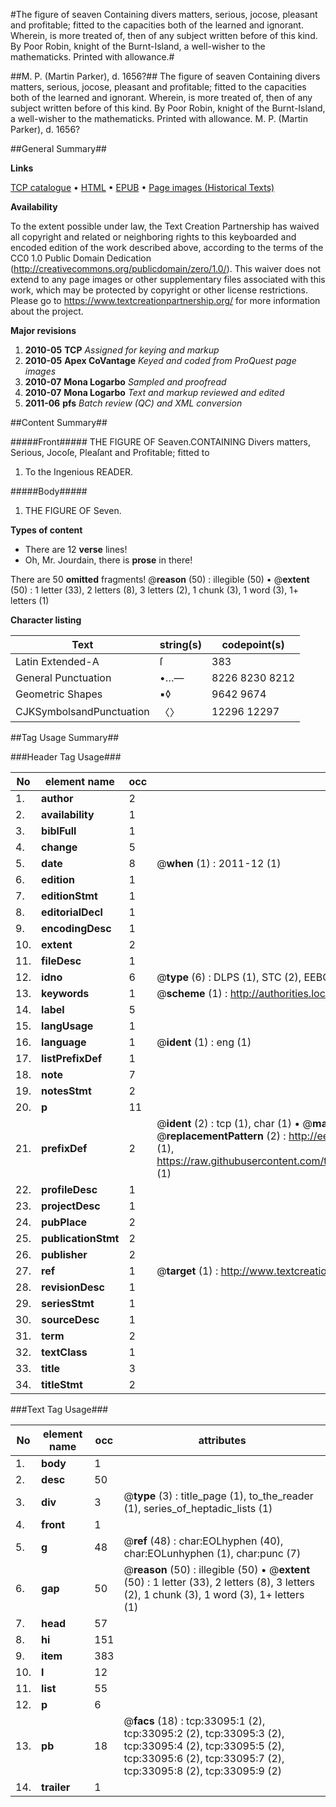 #The figure of seaven Containing divers matters, serious, jocose, pleasant and profitable; fitted to the capacities both of the learned and ignorant. Wherein, is more treated of, then of any subject written before of this kind. By Poor Robin, knight of the Burnt-Island, a well-wisher to the mathematicks. Printed with allowance.#

##M. P. (Martin Parker), d. 1656?##
The figure of seaven Containing divers matters, serious, jocose, pleasant and profitable; fitted to the capacities both of the learned and ignorant. Wherein, is more treated of, then of any subject written before of this kind. By Poor Robin, knight of the Burnt-Island, a well-wisher to the mathematicks. Printed with allowance.
M. P. (Martin Parker), d. 1656?

##General Summary##

**Links**

[TCP catalogue](http://www.ota.ox.ac.uk/tcp/)  • 
[HTML](http://tei.it.ox.ac.uk/tcp/Texts-HTML/free/A56/A56373.html)  • 
[EPUB](http://tei.it.ox.ac.uk/tcp/Texts-EPUB/free/A56/A56373.epub) • 
[Page images (Historical Texts)](https://historicaltexts.jisc.ac.uk/eebo-99828664e)

**Availability**

To the extent possible under law, the Text Creation Partnership has waived all copyright and related or neighboring rights to this keyboarded and encoded edition of the work described above, according to the terms of the CC0 1.0 Public Domain Dedication (http://creativecommons.org/publicdomain/zero/1.0/). This waiver does not extend to any page images or other supplementary files associated with this work, which may be protected by copyright or other license restrictions. Please go to https://www.textcreationpartnership.org/ for more information about the project.

**Major revisions**

1. __2010-05__ __TCP__ *Assigned for keying and markup*
1. __2010-05__ __Apex CoVantage__ *Keyed and coded from ProQuest page images*
1. __2010-07__ __Mona Logarbo__ *Sampled and proofread*
1. __2010-07__ __Mona Logarbo__ *Text and markup reviewed and edited*
1. __2011-06__ __pfs__ *Batch review (QC) and XML conversion*

##Content Summary##

#####Front#####
THE FIGURE OF Seaven.CONTAINING Divers matters, Serious, Jocoſe, Pleaſant and Profitable; fitted to 
1. To the Ingenious READER.

#####Body#####

1. THE FIGURE OF Seven.

**Types of content**

  * There are 12 **verse** lines!
  * Oh, Mr. Jourdain, there is **prose** in there!

There are 50 **omitted** fragments! 
 @__reason__ (50) : illegible (50)  •  @__extent__ (50) : 1 letter (33), 2 letters (8), 3 letters (2), 1 chunk (3), 1 word (3), 1+ letters (1)

**Character listing**


|Text|string(s)|codepoint(s)|
|---|---|---|
|Latin Extended-A|ſ|383|
|General Punctuation|•…—|8226 8230 8212|
|Geometric Shapes|▪◊|9642 9674|
|CJKSymbolsandPunctuation|〈〉|12296 12297|

##Tag Usage Summary##

###Header Tag Usage###

|No|element name|occ|attributes|
|---|---|---|---|
|1.|__author__|2||
|2.|__availability__|1||
|3.|__biblFull__|1||
|4.|__change__|5||
|5.|__date__|8| @__when__ (1) : 2011-12 (1)|
|6.|__edition__|1||
|7.|__editionStmt__|1||
|8.|__editorialDecl__|1||
|9.|__encodingDesc__|1||
|10.|__extent__|2||
|11.|__fileDesc__|1||
|12.|__idno__|6| @__type__ (6) : DLPS (1), STC (2), EEBO-CITATION (1), PROQUEST (1), VID (1)|
|13.|__keywords__|1| @__scheme__ (1) : http://authorities.loc.gov/ (1)|
|14.|__label__|5||
|15.|__langUsage__|1||
|16.|__language__|1| @__ident__ (1) : eng (1)|
|17.|__listPrefixDef__|1||
|18.|__note__|7||
|19.|__notesStmt__|2||
|20.|__p__|11||
|21.|__prefixDef__|2| @__ident__ (2) : tcp (1), char (1)  •  @__matchPattern__ (2) : ([0-9\-]+):([0-9IVX]+) (1), (.+) (1)  •  @__replacementPattern__ (2) : http://eebo.chadwyck.com/downloadtiff?vid=$1&page=$2 (1), https://raw.githubusercontent.com/textcreationpartnership/Texts/master/tcpchars.xml#$1 (1)|
|22.|__profileDesc__|1||
|23.|__projectDesc__|1||
|24.|__pubPlace__|2||
|25.|__publicationStmt__|2||
|26.|__publisher__|2||
|27.|__ref__|1| @__target__ (1) : http://www.textcreationpartnership.org/docs/. (1)|
|28.|__revisionDesc__|1||
|29.|__seriesStmt__|1||
|30.|__sourceDesc__|1||
|31.|__term__|2||
|32.|__textClass__|1||
|33.|__title__|3||
|34.|__titleStmt__|2||


###Text Tag Usage###

|No|element name|occ|attributes|
|---|---|---|---|
|1.|__body__|1||
|2.|__desc__|50||
|3.|__div__|3| @__type__ (3) : title_page (1), to_the_reader (1), series_of_heptadic_lists (1)|
|4.|__front__|1||
|5.|__g__|48| @__ref__ (48) : char:EOLhyphen (40), char:EOLunhyphen (1), char:punc (7)|
|6.|__gap__|50| @__reason__ (50) : illegible (50)  •  @__extent__ (50) : 1 letter (33), 2 letters (8), 3 letters (2), 1 chunk (3), 1 word (3), 1+ letters (1)|
|7.|__head__|57||
|8.|__hi__|151||
|9.|__item__|383||
|10.|__l__|12||
|11.|__list__|55||
|12.|__p__|6||
|13.|__pb__|18| @__facs__ (18) : tcp:33095:1 (2), tcp:33095:2 (2), tcp:33095:3 (2), tcp:33095:4 (2), tcp:33095:5 (2), tcp:33095:6 (2), tcp:33095:7 (2), tcp:33095:8 (2), tcp:33095:9 (2)|
|14.|__trailer__|1||
